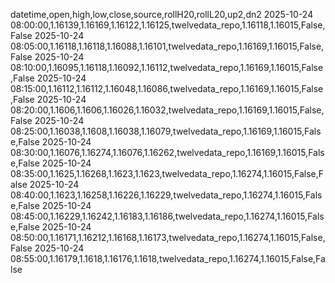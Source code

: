datetime,open,high,low,close,source,rollH20,rollL20,up2,dn2
2025-10-24 08:00:00,1.16139,1.16169,1.16122,1.16125,twelvedata_repo,1.16118,1.16015,False,False
2025-10-24 08:05:00,1.16118,1.16118,1.16088,1.16101,twelvedata_repo,1.16169,1.16015,False,False
2025-10-24 08:10:00,1.16095,1.16118,1.16092,1.16112,twelvedata_repo,1.16169,1.16015,False,False
2025-10-24 08:15:00,1.16112,1.16112,1.16048,1.16086,twelvedata_repo,1.16169,1.16015,False,False
2025-10-24 08:20:00,1.1606,1.1606,1.16026,1.16032,twelvedata_repo,1.16169,1.16015,False,False
2025-10-24 08:25:00,1.16038,1.1608,1.16038,1.16079,twelvedata_repo,1.16169,1.16015,False,False
2025-10-24 08:30:00,1.16076,1.16274,1.16076,1.16262,twelvedata_repo,1.16169,1.16015,False,False
2025-10-24 08:35:00,1.1625,1.16268,1.1623,1.1623,twelvedata_repo,1.16274,1.16015,False,False
2025-10-24 08:40:00,1.1623,1.16258,1.16226,1.16229,twelvedata_repo,1.16274,1.16015,False,False
2025-10-24 08:45:00,1.16229,1.16242,1.16183,1.16186,twelvedata_repo,1.16274,1.16015,False,False
2025-10-24 08:50:00,1.16171,1.16212,1.16168,1.16173,twelvedata_repo,1.16274,1.16015,False,False
2025-10-24 08:55:00,1.16179,1.1618,1.16176,1.1618,twelvedata_repo,1.16274,1.16015,False,False
